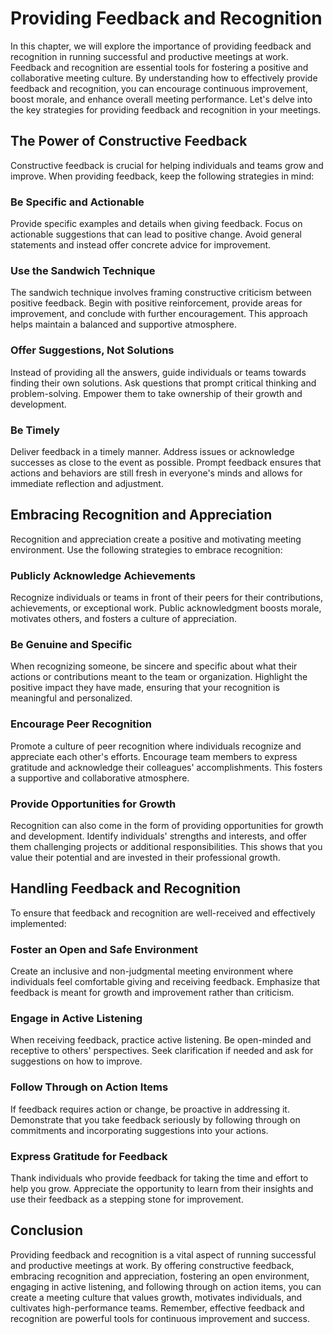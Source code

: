 Providing Feedback and Recognition
=============================================

In this chapter, we will explore the importance of providing feedback and recognition in running successful and productive meetings at work. Feedback and recognition are essential tools for fostering a positive and collaborative meeting culture. By understanding how to effectively provide feedback and recognition, you can encourage continuous improvement, boost morale, and enhance overall meeting performance. Let's delve into the key strategies for providing feedback and recognition in your meetings.

The Power of Constructive Feedback
----------------------------------

Constructive feedback is crucial for helping individuals and teams grow and improve. When providing feedback, keep the following strategies in mind:

### Be Specific and Actionable

Provide specific examples and details when giving feedback. Focus on actionable suggestions that can lead to positive change. Avoid general statements and instead offer concrete advice for improvement.

### Use the Sandwich Technique

The sandwich technique involves framing constructive criticism between positive feedback. Begin with positive reinforcement, provide areas for improvement, and conclude with further encouragement. This approach helps maintain a balanced and supportive atmosphere.

### Offer Suggestions, Not Solutions

Instead of providing all the answers, guide individuals or teams towards finding their own solutions. Ask questions that prompt critical thinking and problem-solving. Empower them to take ownership of their growth and development.

### Be Timely

Deliver feedback in a timely manner. Address issues or acknowledge successes as close to the event as possible. Prompt feedback ensures that actions and behaviors are still fresh in everyone's minds and allows for immediate reflection and adjustment.

Embracing Recognition and Appreciation
--------------------------------------

Recognition and appreciation create a positive and motivating meeting environment. Use the following strategies to embrace recognition:

### Publicly Acknowledge Achievements

Recognize individuals or teams in front of their peers for their contributions, achievements, or exceptional work. Public acknowledgment boosts morale, motivates others, and fosters a culture of appreciation.

### Be Genuine and Specific

When recognizing someone, be sincere and specific about what their actions or contributions meant to the team or organization. Highlight the positive impact they have made, ensuring that your recognition is meaningful and personalized.

### Encourage Peer Recognition

Promote a culture of peer recognition where individuals recognize and appreciate each other's efforts. Encourage team members to express gratitude and acknowledge their colleagues' accomplishments. This fosters a supportive and collaborative atmosphere.

### Provide Opportunities for Growth

Recognition can also come in the form of providing opportunities for growth and development. Identify individuals' strengths and interests, and offer them challenging projects or additional responsibilities. This shows that you value their potential and are invested in their professional growth.

Handling Feedback and Recognition
---------------------------------

To ensure that feedback and recognition are well-received and effectively implemented:

### Foster an Open and Safe Environment

Create an inclusive and non-judgmental meeting environment where individuals feel comfortable giving and receiving feedback. Emphasize that feedback is meant for growth and improvement rather than criticism.

### Engage in Active Listening

When receiving feedback, practice active listening. Be open-minded and receptive to others' perspectives. Seek clarification if needed and ask for suggestions on how to improve.

### Follow Through on Action Items

If feedback requires action or change, be proactive in addressing it. Demonstrate that you take feedback seriously by following through on commitments and incorporating suggestions into your actions.

### Express Gratitude for Feedback

Thank individuals who provide feedback for taking the time and effort to help you grow. Appreciate the opportunity to learn from their insights and use their feedback as a stepping stone for improvement.

Conclusion
----------

Providing feedback and recognition is a vital aspect of running successful and productive meetings at work. By offering constructive feedback, embracing recognition and appreciation, fostering an open environment, engaging in active listening, and following through on action items, you can create a meeting culture that values growth, motivates individuals, and cultivates high-performance teams. Remember, effective feedback and recognition are powerful tools for continuous improvement and success.
